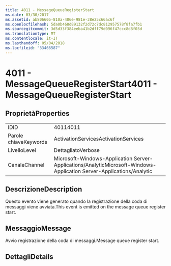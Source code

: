 ```yaml
---
title: 4011 - MessageQueueRegisterStart
ms.date: 03/30/2017
ms.assetid: ab806605-810a-406e-981e-38e25c66ac6f
ms.openlocfilehash: 5da0b468d89132f2d72c7dc812957578f8fa7fb1
ms.sourcegitcommit: 3d5d33f384eeba41b2dff79d096f47ccc8d8f03d
ms.translationtype: MT
ms.contentlocale: it-IT
ms.lasthandoff: 05/04/2018
ms.locfileid: "33466587"
---
```

# <a name="4011---messagequeueregisterstart"></a><span data-ttu-id="4e796-102">4011 - MessageQueueRegisterStart</span><span class="sxs-lookup"><span data-stu-id="4e796-102">4011 - MessageQueueRegisterStart</span></span>
## <a name="properties"></a><span data-ttu-id="4e796-103">Proprietà</span><span class="sxs-lookup"><span data-stu-id="4e796-103">Properties</span></span>  
  
|||  
|-|-|  
|<span data-ttu-id="4e796-104">ID</span><span class="sxs-lookup"><span data-stu-id="4e796-104">ID</span></span>|<span data-ttu-id="4e796-105">4011</span><span class="sxs-lookup"><span data-stu-id="4e796-105">4011</span></span>|  
|<span data-ttu-id="4e796-106">Parole chiave</span><span class="sxs-lookup"><span data-stu-id="4e796-106">Keywords</span></span>|<span data-ttu-id="4e796-107">ActivationServices</span><span class="sxs-lookup"><span data-stu-id="4e796-107">ActivationServices</span></span>|  
|<span data-ttu-id="4e796-108">Livello</span><span class="sxs-lookup"><span data-stu-id="4e796-108">Level</span></span>|<span data-ttu-id="4e796-109">Dettagliato</span><span class="sxs-lookup"><span data-stu-id="4e796-109">Verbose</span></span>|  
|<span data-ttu-id="4e796-110">Canale</span><span class="sxs-lookup"><span data-stu-id="4e796-110">Channel</span></span>|<span data-ttu-id="4e796-111">Microsoft-Windows-Application Server-Applications/Analytic</span><span class="sxs-lookup"><span data-stu-id="4e796-111">Microsoft-Windows-Application Server-Applications/Analytic</span></span>|  
  
## <a name="description"></a><span data-ttu-id="4e796-112">Descrizione</span><span class="sxs-lookup"><span data-stu-id="4e796-112">Description</span></span>  
 <span data-ttu-id="4e796-113">Questo evento viene generato quando la registrazione della coda di messaggi viene avviata.</span><span class="sxs-lookup"><span data-stu-id="4e796-113">This event is emitted on the message queue register start.</span></span>  
  
## <a name="message"></a><span data-ttu-id="4e796-114">Messaggio</span><span class="sxs-lookup"><span data-stu-id="4e796-114">Message</span></span>  
 <span data-ttu-id="4e796-115">Avvio registrazione della coda di messaggi.</span><span class="sxs-lookup"><span data-stu-id="4e796-115">Message queue register start.</span></span>  
  
## <a name="details"></a><span data-ttu-id="4e796-116">Dettagli</span><span class="sxs-lookup"><span data-stu-id="4e796-116">Details</span></span>
